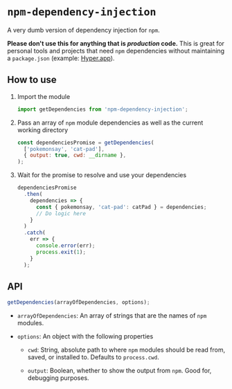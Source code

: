# `npm-dependency-injection`

A very dumb version of dependency injection for `npm`.

**Please don't use this for anything that is _production_ code.** This is great
for personal tools and projects that need `npm` dependencies without maintaining
a `package.json` (example: [Hyper.app][1]).

## How to use
1.  Import the module

    ```js
    import getDependencies from 'npm-dependency-injection';
    ```

2.  Pass an array of `npm` module dependencies as well as the current working
    directory

    ```js
    const dependenciesPromise = getDependencies(
      ['pokemonsay', 'cat-pad'],
      { output: true, cwd: __dirname },
    );
    ```

3.  Wait for the promise to resolve and use your dependencies

    ```js
    dependenciesPromise
      .then(
        dependencies => {
          const { pokemonsay, 'cat-pad': catPad } = dependencies;
          // Do logic here
        }
      )
      .catch(
        err => {
          console.error(err);
          process.exit(1);
        }
      );
    ```

## API

```js
getDependencies(arrayOfDependencies, options);
```

*   `arrayOfDependencies`: An array of strings that are the names of `npm`
    modules.

*   `options`: An object with the following properties

    *   `cwd`: String, absolute path to where `npm` modules should be read from,
        saved, or installed to. Defaults to `process.cwd`.

    *   `output`: Boolean, whether to show the output from `npm`. Good for,
        debugging purposes.

[1]: https://hyper.is/

